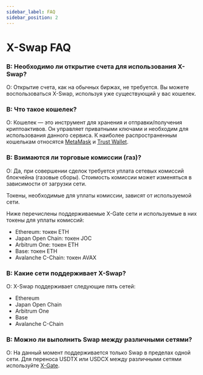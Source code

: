 ```yaml
---
sidebar_label: FAQ
sidebar_position: 2
---
```


# X-Swap FAQ

### В: Необходимо ли открытие счета для использования X-Swap?

О: Открытие счета, как на обычных биржах, не требуется. Вы можете воспользоваться X-Swap, используя уже существующий у вас кошелек.

### В: Что такое кошелек?

О: Кошелек — это инструмент для хранения и отправки/получения криптоактивов. Он управляет приватными ключами и необходим для использования данного сервиса. К наиболее распространенным кошелькам относятся [MetaMask](https://metamask.io/) и [Trust Wallet](https://trustwallet.com/).

### В: **Взимаются ли торговые комиссии (газ)?**

О: Да, при совершении сделок требуется уплата сетевых комиссий блокчейна (газовые сборы). Стоимость комиссии может изменяться в зависимости от загрузки сети.

Токены, необходимые для уплаты комиссии, зависят от используемой сети.

Ниже перечислены поддерживаемые X-Gate сети и используемые в них токены для уплаты комиссий:

- Ethereum: токен ETH
- Japan Open Chain: токен JOC
- Arbitrum One: токен ETH
- Base: токен ETH
- Avalanche C-Chain: токен AVAX

### **В: Какие сети поддерживает X-Swap?**

О: X-Swap поддерживает следующие пять сетей:

- Ethereum
- Japan Open Chain
- Arbitrum One
- Base
- Avalanche C-Chain

### **В: Можно ли выполнить Swap между различными сетями?**

О: На данный момент поддерживается только Swap в пределах одной сети. Для переноса USDTX или USDCX между различными сетями используйте [X-Gate](https://x-gate.org).